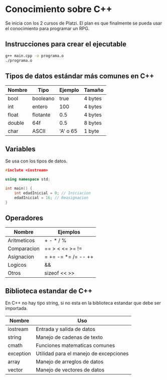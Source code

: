 # Conocimiento sobre C++

Se inicia con los 2 cursos de Platzi. El plan es que finalmente se pueda usar el conocimiento para programar un RPG.

## Instrucciones para crear el ejecutable

```sh
g++ main.cpp -o programa.o
./programa.o
```

## Tipos de datos estándar más comunes en C++

Nombre| Tipo    |  Ejemplo| Tamaño
------|---------|---------|--------
bool  | booleano| true    | 4 bytes
int   | entero  | 100     | 4 bytes
float | flotante| 0.5     | 4 bytes
double| 64f     | 0.5     | 8 bytes
char  | ASCII   | 'A' o 65| 1 byte

## Variables

Se usa con los tipos de datos.

```c++
#inclute <iostream>

using namespace std;

int main() {
    int edadInicial = 0; // Iniciacion
    edadInicial = 16; // Reasignacion
}
```
## Operadores

Nombre         | Ejemplos
---------------|----------
Aritmeticos    | + - * / %
Comparacion    | == > < <= >= !=
Asignacion     | = += -= *= /= -- ++
Logicos        | && ||
Otros          | sizeof << >>

## Biblioteca estandar de C++

En C++ no hay tipo string, si no esta en la biblioteca estandar que debe ser importada.

Nombre      | Uso
------------|---------------------------
iostream    | Entrada y salida de datos
string      | Manejo de cadenas de texto
cmath       | Funciones matematicas comunes
exception   | Utilidad para el manejo de excepciones
array       | Manejo de arreglos de datos
vector      | Manejo de vectores de datos




